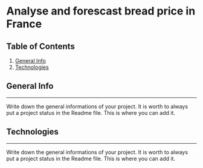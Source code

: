 # Analyse and forescast bread price in France

## Table of Contents
1. [General Info](#general-info)
2. [Technologies](#technologies)

## General Info
***
Write down the general informations of your project. It is worth to always put a project status in the Readme file. This is where you can add it.

## Technologies
***
Write down the general informations of your project. It is worth to always put a project status in the Readme file. This is where you can add it.


